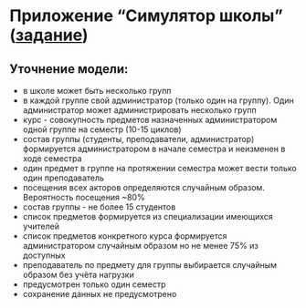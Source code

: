 # Приложение “Симулятор школы” ([задание](https://github.com/pdffiller/js-react-school-tasks/blob/master/JS%20Basics/07-oop-school.md))

## Уточнение модели:

 - в школе может быть несколько групп
 - в каждой группе свой администратор (только один на группу). Один администратор может администрировать несколько групп
 - курс - совокупность предметов назначенных администратором одной группе на семестр (10-15 циклов)
 - состав группы (студенты, преподаватели, администратор) формируется администратором в начале семестра и неизменен в ходе семестра
 - один предмет в группе на протяжении семестра может вести только один преподаватель
 - посещения всех акторов определяются случайным образом. Вероятность посещения ~80%
 - состав группы - не более 15 студентов
 - список предметов формируется из специализации имеющихся учителей
 - список предметов конкретного курса формируется администратором случайным образом но не менее 75% из доступных
 - преподаватель по предмету для группы выбирается случайным образом без учёта нагрузки
 - предусмотрен только один семестр
 - сохранение данных не предусмотрено
 